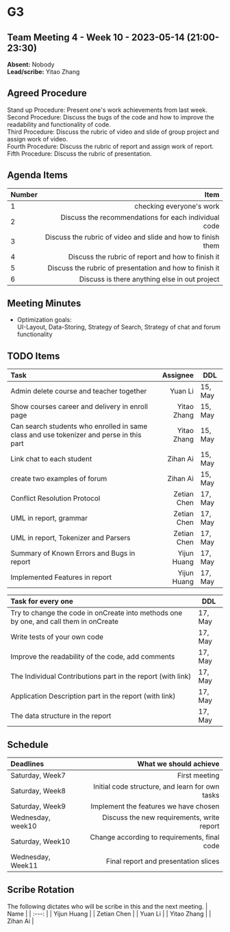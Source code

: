 # G3

## Team Meeting 4 - Week 10 - 2023-05-14 (21:00-23:30)
**Absent:** Nobody
<br>
**Lead/scribe:** Yitao Zhang

## Agreed Procedure
Stand up Procedure: Present one's work achievements from last week.
<br>
Second Procedure: Discuss the bugs of the code and how to improve the readability and functionality of code.
<br>
Third Procedure: Discuss the rubric of video and slide of group project and assign work of video.
<br>
Fourth Procedure: Discuss the rubric of report and assign work of report.
<br>
Fifth Procedure: Discuss the rubric of presentation.

## Agenda Items
| Number |                                                         Item |
|:-------|-------------------------------------------------------------:|
| 1      |                                     checking everyone's work |
| 2      |         Discuss the recommendations for each individual code |
| 3      | Discuss the rubric of video and slide and how to finish them |
| 4      |            Discuss the rubric of report and how to finish it |
| 5      |      Discuss the rubric of presentation and how to finish it |
| 6      |                Discuss is there anything else in out project |

## Meeting Minutes
- Optimization goals: <br> UI-Layout, Data-Storing, Strategy of Search, Strategy of chat and forum functionality



## TODO Items
| Task                                                                                    |    Assignee | DDL     |
|:----------------------------------------------------------------------------------------|------------:|---------|
| Admin delete course and teacher together                                                |     Yuan Li | 15, May |
| Show courses career and delivery in enroll page                                         | Yitao Zhang | 15, May |
| Can search students who enrolled in same class and use tokenizer and perse in this part | Yitao Zhang | 15, May |
| Link chat to each student                                                               |    Zihan Ai | 15, May |
| create two examples of forum                                                            |    Zihan Ai | 15, May |
| Conflict Resolution Protocol                                                            | Zetian Chen | 17, May |
| UML in report, grammar                                                                  | Zetian Chen | 17, May |
| UML in report, Tokenizer and Parsers                                                    | Zetian Chen | 17, May |
| Summary of Known Errors and Bugs in report                                              | Yijun Huang | 17, May |
| Implemented Features in report                                                          | Yijun Huang | 17, May |


| Task for every one                                                                    | DDL     |
|:--------------------------------------------------------------------------------------|---------|
| Try to change the code in onCreate into methods one by one, and call them in onCreate | 17, May |
| Write tests of your own code                                                          | 17, May |
| Improve the readability of the code, add comments                                     | 17, May |
| The Individual Contributions part in the report (with link)                           | 17, May |
| Application Description part in the report (with link)                                | 17, May |
| The data structure in the report                                                      | 17, May |

                                                                         

## Schedule
| Deadlines         |                          What we should achieve |
|:------------------|------------------------------------------------:|
| Saturday, Week7   |                                   First meeting |
| Saturday, Week8   | Initial code structure, and learn for own tasks |
| Saturday, Week9   |           Implement the features we have chosen |
| Wednesday, week10 |      Discuss the new requirements, write report |
| Saturday, Week10  |    Change according to requirements, final code |
| Wednesday, Week11 |            Final report and presentation slices |

## Scribe Rotation
The following dictates who will be scribe in this and the next meeting.
| Name |
| :---: |
| Yijun Huang |
| Zetian Chen |
| Yuan Li |
| Yitao Zhang |
| Zihan Ai |